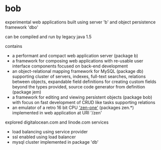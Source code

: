 # bob
experimental web applications built using server 'b' and object persistence framework 'dbo'

can be compiled and run by legacy java 1.5

contains
* a performant and compact web application server (package b)
* a framework for composing web applications with re-usable user interface components focused on back-end development
* an object-relational mapping framework for MySQL (package db) supporting cluster of servers, indexes, full-text searches, relations between objects, expandable field definitions for creating custom fields beyond the types provided, source code generator from definition (package jem)
* a framework for editing and viewing persistent objects (package bob) with focus on fast development of CRUD like tasks supporting relations
* an emulator of a retro 16 bit CPU ['zen-one'](https://github.com/calint/zen-one) (packages zen.*) implemented in web application at URI '/zen'


explored digitalocean.com and linode.com services
* load balancing using service provider
* ssl enabled using load balancer
* mysql cluster implemented in package 'db'
